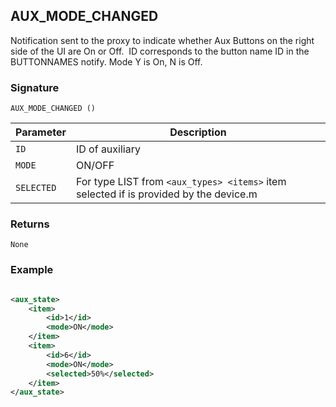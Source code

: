 ## AUX\_MODE\_CHANGED

Notification sent to the proxy to indicate whether Aux Buttons on the right side of the UI are On or Off.  ID corresponds to the button name ID in the BUTTONNAMES notify. Mode Y is On, N is Off.


### Signature

`AUX_MODE_CHANGED ()`


| Parameter | Description |
| --- | --- |
| `ID` | ID of auxiliary |
| `MODE` | ON/OFF |
| `SELECTED` | For type LIST from `<aux_types> <items>` item selected if is provided by the device.m |


### Returns

`None`


### Example

```xml

<aux_state>
    <item>
        <id>1</id>
        <mode>ON</mode>
    </item>
    <item>
        <id>6</id>
        <mode>ON</mode>
        <selected>50%</selected>
    </item>
</aux_state>
```

